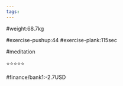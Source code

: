 ```yaml
---
tags: 
---
```


#weight:68.7kg

#exercise-pushup:44
#exercise-plank:115sec

#meditation

⭐⭐⭐⭐⭐

#finance/bank1:-2.7USD


